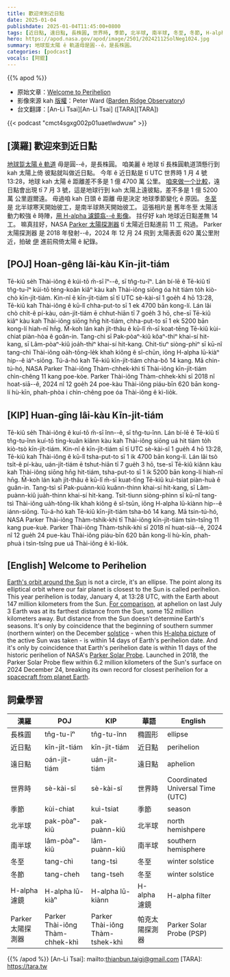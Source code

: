 ```yaml
---
title: 歡迎來到近日點
date: 2025-01-04
publishdate: 2025-01-04T11:45:00+0800
tags: [近日點, 遠日點, 長株圓, 世界時, 季節, 北半球, 南半球, 冬至, 冬節, H-alpha 濾鏡, Parker 太陽探測船]
hero: https://apod.nasa.gov/apod/image/2501/20242112SolNeg1024.jpg
summary: 地球踅太陽 ê 軌道毋是圓--ê，是長株圓。
categories: [podcast]
vocals: [阿錕]
---
```


{{% apod %}}

- 原始文章：[Welcome to Perihelion](https://apod.nasa.gov/apod/ap250104.html)
- 影像來源 kah [版權][copyright]：Peter Ward ([Barden Ridge Observatory](http://www.atscope.com.au/BRO/bardenridgeobs.html))
- 台文翻譯：[An-Li Tsai][An-Li Tsai] ([TARA][TARA])

{{< podcast "cmct4sgxg002p01uaetlwdwuw" >}}

## [漢羅] 歡迎來到近日點
[地球踅太陽 ê 軌道][Earth's orbit around the Sun] 毋是圓--ê，是長株圓。
咱美麗 ê 地球 tī 長株圓軌道頂懸行到 kah 太陽上倚 彼點就叫做近日點。 
今年 ê 近日點是 tī UTC 世界時 1 月 4 號 13:28，地球 kah 太陽 ê 距離差不多是 1 億 4700 萬 公里。
[咱來做一个比較][For comparison]，遠日點會出現 tī 7 月 3 號，這是地球行到 kah 太陽上遠彼點，差不多是 1 億 5200 萬 公里遐爾遠。
毋過咱 kah 日頭 ê 距離 毋是決定 地球季節變化 ê 原因。
[冬至][solstice] 是 北半球寒天開始彼工，是南半球熱天開始彼工。
這張相片是 舊年冬至 太陽活動力較強 ê 時陣，[用 H-alpha 濾鏡翕--ê 影像][H-alpha picture]。
拄仔好 kah 地球近日點差無 14 工。
嘛真拄好，NASA [Parker 太陽探測器][Parker Solar Probe] tī 太陽近日點進前 11 工 飛過。
Parker 太陽探測器 是 2018 年發射--ê，2024 年 12 月 24 飛到 太陽表面 620 萬公里附近，拍破 [伊][spacecraft from planet Earth] 進前飛倚太陽 ê 紀錄。

## [POJ] Hoan-gêng lâi-kàu Kīn-ji̍t-tiám
Tē-kiû se̍h Thài-iông ê kúi-tō m̄-sī îⁿ--ê, sī tn̂g-tu-îⁿ.
Lán bí-lē ê Tē-kiû tī tn̂g-tu-îⁿ kúi-tō téng-koân kiâⁿ kàu kah Thài-iông siōng óa hit tiám to̍h kiò-chò kīn-ji̍t-tiám.
Kin-nî ê kīn-ji̍t-tiám sī tī UTC sè-kài-sî 1 goe̍h 4 hō 13:28, Tē-kiû kah Thài-iông ê kū-lî chha-put-to sī 1 ek 4700 bān kong-lí.
Lán lâi chò chi̍t-ê pí-kàu, oán-ji̍t-tiám ē chhut-hiān tī 7 goe̍h 3 hō, che-sī Tē-kiû kiâⁿ kàu kah Thài-iông siōng hn̄g hit-tiám, chha-put-to sī 1 ek 5200 bān kong-lí hiah-nī hn̄g.
M̄-koh lán kah ji̍t-thâu ê kū-lî m̄-sī koat-tēng Tē-kiû kùi-chiat piàn-hòa ê goân-in.
Tang-chì sī Pak-pòaⁿ-kiû kôaⁿ-thiⁿ khai-sí hit-kang, sī Lâm-pòaⁿ-kiû joa̍h-thiⁿ khai-sí hit-kang.
Chit-tiuⁿ siòng-phìⁿ sī kū-nî tang-chì Thài-iông oa̍h-tōng-le̍k khah kiông ê sî-chūn, iōng H-alpha lū-kiàⁿ hip--ê iáⁿ-siōng.
Tú-á-hó kah Tē-kiû kīn-ji̍t-tiám chha-bô 14 kang.
Mā chin-tú-hó, NASA Parker Thài-iông Thàm-chhek-khì tī Thài-iông kīn-ji̍t-tiám chìn-chêng 11 kang poe-kòe.
Parker Thài-iông Thàm-chhek-khì sī 2018 nî hoat-siā--ê, 2024 nî 12 goe̍h 24 poe-kàu Thài-iông piáu-bīn 620 bān kong-lí hù-kīn, phah-phòa i chìn-chêng poe óa Thài-iông ê kì-lio̍k.

## [KIP] Huan-gîng lâi-kàu Kīn-ji̍t-tiám
Tē-kiû se̍h Thài-iông ê kuí-tō m̄-sī înn--ê, sī tn̂g-tu-înn.
Lán bí-lē ê Tē-kiû tī tn̂g-tu-înn kuí-tō tíng-kuân kiânn kàu kah Thài-iông siōng uá hit tiám to̍h kiò-tsò kīn-ji̍t-tiám.
Kin-nî ê kīn-ji̍t-tiám sī tī UTC sè-kài-sî 1 gue̍h 4 hō 13:28, Tē-kiû kah Thài-iông ê kū-lî tsha-put-to sī 1 ik 4700 bān kong-lí.
Lán lâi tsò tsi̍t-ê pí-kàu, uán-ji̍t-tiám ē tshut-hiān tī 7 gue̍h 3 hō, tse-sī Tē-kiû kiânn kàu kah Thài-iông siōng hn̄g hit-tiám, tsha-put-to sī 1 ik 5200 bān kong-lí hiah-nī hn̄g.
M̄-koh lán kah ji̍t-thâu ê kū-lî m̄-sī kuat-tīng Tē-kiû kuì-tsiat piàn-huà ê guân-in.
Tang-tsì sī Pak-puànn-kiû kuânn-thinn khai-sí hit-kang, sī Lâm-puànn-kiû jua̍h-thinn khai-sí hit-kang.
Tsit-tiunn siòng-phìnn sī kū-nî tang-tsì Thài-iông ua̍h-tōng-li̍k khah kiông ê sî-tsūn, iōng H-alpha lū-kiànn hip--ê iánn-siōng.
Tú-á-hó kah Tē-kiû kīn-ji̍t-tiám tsha-bô 14 kang.
Mā tsin-tú-hó, NASA Parker Thài-iông Thàm-tshik-khì tī Thài-iông kīn-ji̍t-tiám tsìn-tsîng 11 kang pue-kuè.
Parker Thài-iông Thàm-tshik-khì sī 2018 nî huat-siā--ê, 2024 nî 12 gue̍h 24 pue-kàu Thài-iông piáu-bīn 620 bān kong-lí hù-kīn, phah-phuà i tsìn-tsîng pue uá Thài-iông ê kì-lio̍k.

## [English] Welcome to Perihelion
[Earth's orbit around the Sun][Earth's orbit around the Sun] is not a circle, it's an ellipse.
The point along its elliptical orbit where our fair planet is closest to the Sun is called perihelion.
This year perihelion is today, January 4, at 13:28 UTC, with the Earth about 147 million kilometers from the Sun.
[For comparison][For comparison], at aphelion on last July 3 Earth was at its farthest distance from the Sun, some 152 million kilometers away.
But distance from the Sun doesn't determine Earth's seasons.
It's only by coincidence that the beginning of southern summer (northern winter) on the December [solstice][solstice] - when this [H-alpha picture][H-alpha picture] of the active Sun was taken - is within 14 days of Earth's perihelion date.
And it's only by coincidence that Earth's perihelion date is within 11 days of the historic perihelion of NASA's [Parker Solar Probe][Parker Solar Probe].
Launched in 2018, the Parker Solar Probe flew within 6.2 million kilometers of the Sun's surface on 2024 December 24, breaking its own record for closest perihelion for a [spacecraft from planet Earth][spacecraft from planet Earth].

## 詞彙學習
|漢羅|POJ|KIP|華語|English|
|-|-|-|-|-|
| 長株圓 | tn̂g-tu-îⁿ | tn̂g-tu-înn | 橢圓形 | ellipse |
| 近日點 | kīn-ji̍t-tiám | kīn-ji̍t-tiám | 近日點 | perihelion |
| 遠日點 | oán-ji̍t-tiám | uán-ji̍t-tiám | 遠日點 | aphelion |
| 世界時 | sè-kài-sî | sè-kài-sî | 世界時 | Coordinated Universal Time (UTC) |
| 季節 | kùi-chiat | kuì-tsiat | 季節 | season |
| 北半球 | pak-pòaⁿ-kiû | pak-puànn-kiû | 北半球 | north hemishpere |
| 南半球 | lâm-pòaⁿ-kiû | lâm-puànn-kiû | 南半球 | southern hemisphere |
| 冬至 | tang-chì | tang-tsì | 冬至 | winter solstice |
| 冬節 | tang-cheh | tang-tseh | 冬至 | winter solstice |
| H-alpha 濾鏡 | H-alpha lū-kiàⁿ | H-alpha lū-kiànn | H-alpha 濾鏡 | H-alpha filter |
| Parker 太陽探測器 | Parker Thài-iông Thàm-chhek-khì | Parker Thài-iông Thàm-tshek-khì | 帕克太陽探測器 | Parker Solar Probe (PSP) |

{{% /apod %}}
[An-Li Tsai]: mailto:thianbun.taigi@gmail.com
[TARA]: https://tara.tw

[copyright]: https://apod.nasa.gov/apod/fap/lib/about_apod.html#srapply
[License3]: https://creativecommons.org/licenses/by-nc-nd/3.0/
[License2]:https://creativecommons.org/licenses/by-nc-nd/2.0/

[Earth's orbit around the Sun]:https://earthsky.org/tonight/earth-comes-closest-to-sun-every-year-in-early-january/
[For comparison]:https://www.timeanddate.com/astronomy/perihelion-aphelion-solstice.html
[solstice]:https://apod.nasa.gov/apod/ap241221.html
[H-alpha picture]:https://www.atscope.com.au/BRO/gallery699.html
[Parker Solar Probe]:https://science.nasa.gov/mission/parker-solar-probe/
[spacecraft from planet Earth]:https://blogs.nasa.gov/parkersolarprobe/
